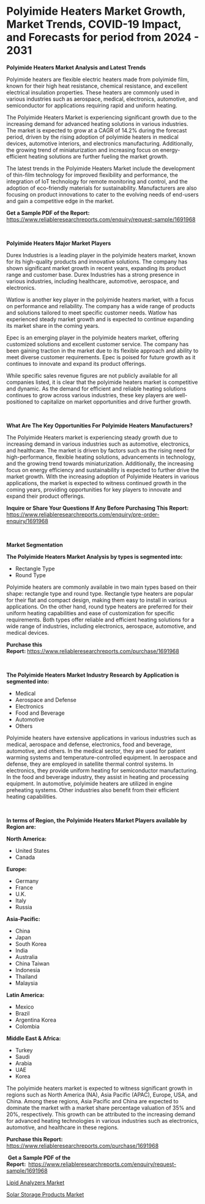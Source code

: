 <p><h1>Polyimide Heaters Market Growth, Market Trends, COVID-19 Impact, and Forecasts for period from 2024 - 2031</h1></p><p><strong>Polyimide Heaters Market Analysis and Latest Trends</strong></p>
<p><p>Polyimide heaters are flexible electric heaters made from polyimide film, known for their high heat resistance, chemical resistance, and excellent electrical insulation properties. These heaters are commonly used in various industries such as aerospace, medical, electronics, automotive, and semiconductor for applications requiring rapid and uniform heating.</p><p>The Polyimide Heaters Market is experiencing significant growth due to the increasing demand for advanced heating solutions in various industries. The market is expected to grow at a CAGR of 14.2% during the forecast period, driven by the rising adoption of polyimide heaters in medical devices, automotive interiors, and electronics manufacturing. Additionally, the growing trend of miniaturization and increasing focus on energy-efficient heating solutions are further fueling the market growth.</p><p>The latest trends in the Polyimide Heaters Market include the development of thin-film technology for improved flexibility and performance, the integration of IoT technology for remote monitoring and control, and the adoption of eco-friendly materials for sustainability. Manufacturers are also focusing on product innovations to cater to the evolving needs of end-users and gain a competitive edge in the market.</p></p>
<p><strong>Get a Sample PDF of the Report:&nbsp;</strong> <a href="https://www.reliableresearchreports.com/enquiry/request-sample/1691968">https://www.reliableresearchreports.com/enquiry/request-sample/1691968</a></p>
<p>&nbsp;</p>
<p><strong>Polyimide Heaters Major Market Players</strong></p>
<p><p>Durex Industries is a leading player in the polyimide heaters market, known for its high-quality products and innovative solutions. The company has shown significant market growth in recent years, expanding its product range and customer base. Durex Industries has a strong presence in various industries, including healthcare, automotive, aerospace, and electronics.</p><p>Watlow is another key player in the polyimide heaters market, with a focus on performance and reliability. The company has a wide range of products and solutions tailored to meet specific customer needs. Watlow has experienced steady market growth and is expected to continue expanding its market share in the coming years.</p><p>Epec is an emerging player in the polyimide heaters market, offering customized solutions and excellent customer service. The company has been gaining traction in the market due to its flexible approach and ability to meet diverse customer requirements. Epec is poised for future growth as it continues to innovate and expand its product offerings.</p><p>While specific sales revenue figures are not publicly available for all companies listed, it is clear that the polyimide heaters market is competitive and dynamic. As the demand for efficient and reliable heating solutions continues to grow across various industries, these key players are well-positioned to capitalize on market opportunities and drive further growth.</p></p>
<p>&nbsp;</p>
<p><strong>What Are The Key Opportunities For Polyimide Heaters Manufacturers?</strong></p>
<p><p>The Polyimide Heaters market is experiencing steady growth due to increasing demand in various industries such as automotive, electronics, and healthcare. The market is driven by factors such as the rising need for high-performance, flexible heating solutions, advancements in technology, and the growing trend towards miniaturization. Additionally, the increasing focus on energy efficiency and sustainability is expected to further drive the market growth. With the increasing adoption of Polyimide Heaters in various applications, the market is expected to witness continued growth in the coming years, providing opportunities for key players to innovate and expand their product offerings.</p></p>
<p><strong>Inquire or Share Your Questions If Any Before Purchasing This Report:</strong> <a href="https://www.reliableresearchreports.com/enquiry/pre-order-enquiry/1691968">https://www.reliableresearchreports.com/enquiry/pre-order-enquiry/1691968</a></p>
<p>&nbsp;</p>
<p><strong>Market Segmentation</strong></p>
<p><strong>The Polyimide Heaters Market Analysis by types is segmented into:</strong></p>
<p><ul><li>Rectangle Type</li><li>Round Type</li></ul></p>
<p><p>Polyimide heaters are commonly available in two main types based on their shape: rectangle type and round type. Rectangle type heaters are popular for their flat and compact design, making them easy to install in various applications. On the other hand, round type heaters are preferred for their uniform heating capabilities and ease of customization for specific requirements. Both types offer reliable and efficient heating solutions for a wide range of industries, including electronics, aerospace, automotive, and medical devices.</p></p>
<p><strong>Purchase this Report:&nbsp;</strong><a href="https://www.reliableresearchreports.com/purchase/1691968">https://www.reliableresearchreports.com/purchase/1691968</a></p>
<p>&nbsp;</p>
<p><strong>The Polyimide Heaters Market Industry Research by Application is segmented into:</strong></p>
<p><ul><li>Medical</li><li>Aerospace and Defense</li><li>Electronics</li><li>Food and Beverage</li><li>Automotive</li><li>Others</li></ul></p>
<p><p>Polyimide heaters have extensive applications in various industries such as medical, aerospace and defense, electronics, food and beverage, automotive, and others. In the medical sector, they are used for patient warming systems and temperature-controlled equipment. In aerospace and defense, they are employed in satellite thermal control systems. In electronics, they provide uniform heating for semiconductor manufacturing. In the food and beverage industry, they assist in heating and processing equipment. In automotive, polyimide heaters are utilized in engine preheating systems. Other industries also benefit from their efficient heating capabilities.</p></p>
<p>&nbsp;</p>
<p><strong>In terms of Region, the Polyimide Heaters Market Players available by Region are:</strong></p>
<p>
    <p> <strong> North America: </strong>
        <ul>
            <li>United States</li>
            <li>Canada</li>
        </ul>
        </p> 
    <p> <strong> Europe: </strong>
        <ul>
            <li>Germany</li>
            <li>France</li>
            <li>U.K.</li>
            <li>Italy</li>
            <li>Russia</li>
        </ul>
        </p> 
    <p> <strong> Asia-Pacific: </strong>
        <ul>
            <li>China</li>
            <li>Japan</li>
            <li>South Korea</li>
            <li>India</li>
            <li>Australia</li>
            <li>China Taiwan</li>
            <li>Indonesia</li>
            <li>Thailand</li>
            <li>Malaysia</li>
        </ul>
        </p> 
    <p> <strong> Latin America: </strong>
        <ul>
            <li>Mexico</li>
            <li>Brazil</li>
            <li>Argentina Korea</li>
            <li>Colombia</li>
        </ul>
        </p> 
    <p> <strong> Middle East & Africa: </strong>
        <ul>
            <li>Turkey</li>
            <li>Saudi</li>
            <li>Arabia</li>
            <li>UAE</li>
            <li>Korea</li>
        </ul>
    </p>
    </p>
<p><p>The polyimide heaters market is expected to witness significant growth in regions such as North America (NA), Asia Pacific (APAC), Europe, USA, and China. Among these regions, Asia Pacific and China are expected to dominate the market with a market share percentage valuation of 35% and 20%, respectively. This growth can be attributed to the increasing demand for advanced heating technologies in various industries such as electronics, automotive, and healthcare in these regions.</p></p>
<p><strong>Purchase this Report: </strong><a href="https://www.reliableresearchreports.com/purchase/1691968">https://www.reliableresearchreports.com/purchase/1691968</a></p>
<p>&nbsp;<strong>Get a Sample PDF of the Report:&nbsp;&nbsp;</strong><a href="https://www.reliableresearchreports.com/enquiry/request-sample/1691968">https://www.reliableresearchreports.com/enquiry/request-sample/1691968</a></p>
<p><strong></strong></p>
<p><p><a href="https://issuu.com/reportprime-2/docs/lipid-analyzers-market-size-2030.pptx">Lipid Analyzers Market</a></p><p><a href="https://issuu.com/reportprime-2/docs/solar-storage-products-market-size-2030.pptx">Solar Storage Products Market</a></p></p>